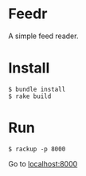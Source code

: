 # Feedr

A simple feed reader.

# Install

```shell
$ bundle install
$ rake build
```

# Run

```shell
$ rackup -p 8000
```

Go to [localhost:8000](http://localhost:8000)
